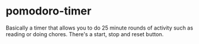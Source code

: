 # pomodoro-timer

Basically a timer that allows you to do 25 minute rounds of activity such as reading or doing chores. 
There's a start, stop and reset button. 